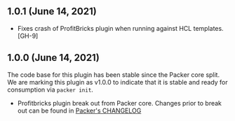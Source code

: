 ## 1.0.1 (June 14, 2021)

* Fixes crash of ProfitBricks plugin when running against HCL templates. [GH-9]

## 1.0.0 (June 14, 2021)
The code base for this plugin has been stable since the Packer core split.
We are marking this plugin as v1.0.0 to indicate that it is stable and ready for consumption via `packer init`.

* Profitbricks plugin break out from Packer core. Changes prior to break out can be found in [Packer's CHANGELOG](https://github.com/hashicorp/packer/blob/master/CHANGELOG.md)
